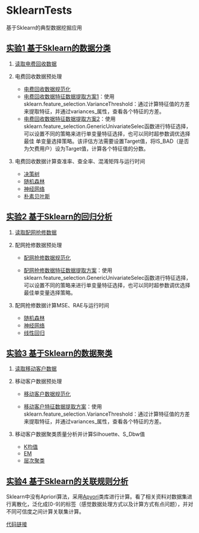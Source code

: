 # SklearnTests
基于Sklearn的典型数据挖掘应用

## [实验1 基于Sklearn的数据分类](https://github.com/dlvguo/SklearnTests/tree/master/Test1)

1. [读取电费回收数据](https://github.com/dlvguo/SklearnTests/blob/master/Test1/test1-1.py)
2. 电费回收数据预处理

   - [电费回收数据规范化](https://github.com/dlvguo/SklearnTests/blob/master/Test1/test1-2a.py)
   - [电费回收数据特征数据提取方案1](https://github.com/dlvguo/SklearnTests/blob/master/Test1/test1-2b1.py)：使用sklearn.feature_selection.VarianceThreshold：通过计算特征值的方差来提取特征，并通过variances_属性，查看各个特征的方差。
   - [电费回收数据特征数据提取方案2](https://github.com/dlvguo/SklearnTests/blob/master/Test1/test1-2b2.py)：使用sklearn.feature_selection.GenericUnivariateSelec函数进行特征选择，可以设置不同的策略来进行单变量特征选择，也可以同时超参数调优选择最佳	单变量选择策略。该评估方法需要设置Target值，将IS_BAD（是否为欠费用户）设为Target值，计算各个特征值的分数。

3. 电费回收数据计算查准率、查全率、混淆矩阵与运行时间

   - [决策树](https://github.com/dlvguo/SklearnTests/blob/master/Test1/test1-3-1.py)
   - [随机森林](https://github.com/dlvguo/SklearnTests/blob/master/Test1/test1-3-2.py)
   - [神经网络](https://github.com/dlvguo/SklearnTests/blob/master/Test1/test1-3-3.py)
   - [朴素贝叶斯](https://github.com/dlvguo/SklearnTests/blob/master/Test1/test1-3-4.py)

## [实验2  基于Sklearn的回归分析](https://github.com/dlvguo/SklearnTests/tree/master/Test2)

1.  [读取配网抢修数据](https://github.com/dlvguo/SklearnTests/blob/master/Test2/test2-1.py)

2. 配网抢修数据预处理

   - [配网抢修数据规范化](https://github.com/dlvguo/SklearnTests/blob/master/Test2/test2-2a.py)

   - [配网抢修数据特征数据提取方案](https://github.com/dlvguo/SklearnTests/blob/master/Test2/test2-2b.py)：使用sklearn.feature_selection.GenericUnivariateSelec函数进行特征选择，可以设置不同的策略来进行单变量特征选择，也可以同时超参数调优选择最佳单变量选择策略。

3. 配网抢修数据计算MSE、RAE与运行时间

   - [随机森林](https://github.com/dlvguo/SklearnTests/blob/master/Test2/test2-3-1.py)
   - [神经网络](https://github.com/dlvguo/SklearnTests/blob/master/Test2/test2-3-2.py)
   - [线性回归](https://github.com/dlvguo/SklearnTests/blob/master/Test2/test2-3-3.py)

## [实验3  基于Sklearn的数据聚类](https://github.com/dlvguo/SklearnTests/tree/master/Test3)

1.  [读取移动客户数据](https://github.com/dlvguo/SklearnTests/blob/master/Test3/test3-1.py)

2. 移动客户数据预处理

   - [移动客户数据规范化](https://github.com/dlvguo/SklearnTests/blob/master/Test3/test3-2a.py)

   - [移动客户特征数据提取方案](https://github.com/dlvguo/SklearnTests/blob/master/Test3/test3-2b.py)：使用sklearn.feature_selection.VarianceThreshold：通过计算特征值的方差来提取特征，并通过variances_属性，查看各个特征的方差。

3. 移动客户数据聚类质量分析并计算Silhouette、S_Dbw值

   - [K均值](https://github.com/dlvguo/SklearnTests/blob/master/Test3/test3-3-1.py)
   - [EM](https://github.com/dlvguo/SklearnTests/blob/master/Test3/test3-3-2.py)
   - [层次聚类](https://github.com/dlvguo/SklearnTests/blob/master/Test3/test3-3-3.py)

## [实验4 基于Sklearn的关联规则分析](https://github.com/dlvguo/SklearnTests/tree/master/Test4)

Sklearn中没有Apriori算法，采用[Apyori](https://github.com/ymoch/apyori)类库进行计算。看了相关资料对数据集进行离散化，泛化成[0-9]的标签（感觉数据处理方式以及计算方式有点问题），并对不同可信度之间计算关联集计算。

[代码链接](https://github.com/dlvguo/SklearnTests/blob/master/Test4/test4.py)
